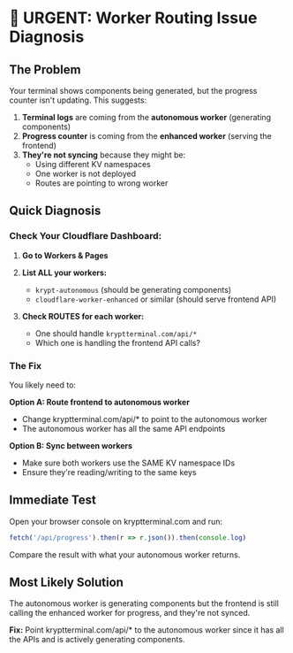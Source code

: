 # 🚨 URGENT: Worker Routing Issue Diagnosis

## The Problem
Your terminal shows components being generated, but the progress counter isn't updating. This suggests:

1. **Terminal logs** are coming from the **autonomous worker** (generating components)
2. **Progress counter** is coming from the **enhanced worker** (serving the frontend)
3. **They're not syncing** because they might be:
   - Using different KV namespaces
   - One worker is not deployed
   - Routes are pointing to wrong worker

## Quick Diagnosis

### Check Your Cloudflare Dashboard:

1. **Go to Workers & Pages**
2. **List ALL your workers:**
   - `krypt-autonomous` (should be generating components)
   - `cloudflare-worker-enhanced` or similar (should serve frontend API)

3. **Check ROUTES for each worker:**
   - One should handle `kryptterminal.com/api/*`
   - Which one is handling the frontend API calls?

### The Fix

You likely need to:

**Option A: Route frontend to autonomous worker**
- Change kryptterminal.com/api/* to point to the autonomous worker
- The autonomous worker has all the same API endpoints

**Option B: Sync between workers**
- Make sure both workers use the SAME KV namespace IDs
- Ensure they're reading/writing to the same keys

## Immediate Test

Open your browser console on kryptterminal.com and run:
```javascript
fetch('/api/progress').then(r => r.json()).then(console.log)
```

Compare the result with what your autonomous worker returns.

## Most Likely Solution

The autonomous worker is generating components but the frontend is still calling the enhanced worker for progress, and they're not synced.

**Fix:** Point kryptterminal.com/api/* to the autonomous worker since it has all the APIs and is actively generating components.